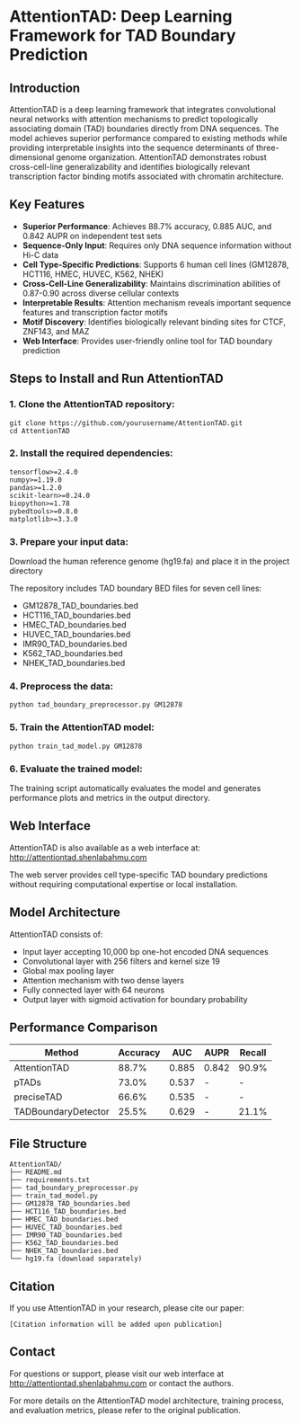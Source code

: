 # AttentionTAD: Deep Learning Framework for TAD Boundary Prediction

## Introduction
AttentionTAD is a deep learning framework that integrates convolutional neural networks with attention mechanisms to predict topologically associating domain (TAD) boundaries directly from DNA sequences. The model achieves superior performance compared to existing methods while providing interpretable insights into the sequence determinants of three-dimensional genome organization. AttentionTAD demonstrates robust cross-cell-line generalizability and identifies biologically relevant transcription factor binding motifs associated with chromatin architecture.

## Key Features
- **Superior Performance**: Achieves 88.7% accuracy, 0.885 AUC, and 0.842 AUPR on independent test sets
- **Sequence-Only Input**: Requires only DNA sequence information without Hi-C data
- **Cell Type-Specific Predictions**: Supports 6 human cell lines (GM12878, HCT116, HMEC, HUVEC, K562, NHEK)
- **Cross-Cell-Line Generalizability**: Maintains discrimination abilities of 0.87-0.90 across diverse cellular contexts
- **Interpretable Results**: Attention mechanism reveals important sequence features and transcription factor motifs
- **Motif Discovery**: Identifies biologically relevant binding sites for CTCF, ZNF143, and MAZ
- **Web Interface**: Provides user-friendly online tool for TAD boundary prediction

## Steps to Install and Run AttentionTAD

### 1. Clone the AttentionTAD repository:
```
git clone https://github.com/yourusername/AttentionTAD.git
cd AttentionTAD
```

### 2. Install the required dependencies:
```
tensorflow>=2.4.0
numpy>=1.19.0
pandas>=1.2.0
scikit-learn>=0.24.0
biopython>=1.78
pybedtools>=0.8.0
matplotlib>=3.3.0
```

### 3. Prepare your input data:
Download the human reference genome (hg19.fa) and place it in the project directory

The repository includes TAD boundary BED files for seven cell lines:
- GM12878_TAD_boundaries.bed
- HCT116_TAD_boundaries.bed  
- HMEC_TAD_boundaries.bed
- HUVEC_TAD_boundaries.bed
- IMR90_TAD_boundaries.bed
- K562_TAD_boundaries.bed
- NHEK_TAD_boundaries.bed

### 4. Preprocess the data:
```
python tad_boundary_preprocessor.py GM12878
```

### 5. Train the AttentionTAD model:
```
python train_tad_model.py GM12878
```

### 6. Evaluate the trained model:
The training script automatically evaluates the model and generates performance plots and metrics in the output directory.

## Web Interface
AttentionTAD is also available as a web interface at: http://attentiontad.shenlabahmu.com

The web server provides cell type-specific TAD boundary predictions without requiring computational expertise or local installation.

## Model Architecture
AttentionTAD consists of:
- Input layer accepting 10,000 bp one-hot encoded DNA sequences
- Convolutional layer with 256 filters and kernel size 19
- Global max pooling layer
- Attention mechanism with two dense layers
- Fully connected layer with 64 neurons
- Output layer with sigmoid activation for boundary probability

## Performance Comparison
| Method | Accuracy | AUC | AUPR | Recall |
|--------|----------|-----|------|--------|
| AttentionTAD | 88.7% | 0.885 | 0.842 | 90.9% |
| pTADs | 73.0% | 0.537 | - | - |
| preciseTAD | 66.6% | 0.535 | - | - |
| TADBoundaryDetector | 25.5% | 0.629 | - | 21.1% |

## File Structure
```
AttentionTAD/
├── README.md
├── requirements.txt
├── tad_boundary_preprocessor.py
├── train_tad_model.py
├── GM12878_TAD_boundaries.bed
├── HCT116_TAD_boundaries.bed
├── HMEC_TAD_boundaries.bed
├── HUVEC_TAD_boundaries.bed
├── IMR90_TAD_boundaries.bed
├── K562_TAD_boundaries.bed
├── NHEK_TAD_boundaries.bed
└── hg19.fa (download separately)
```

## Citation
If you use AttentionTAD in your research, please cite our paper:

```
[Citation information will be added upon publication]
```

## Contact
For questions or support, please visit our web interface at http://attentiontad.shenlabahmu.com or contact the authors.

For more details on the AttentionTAD model architecture, training process, and evaluation metrics, please refer to the original publication.
